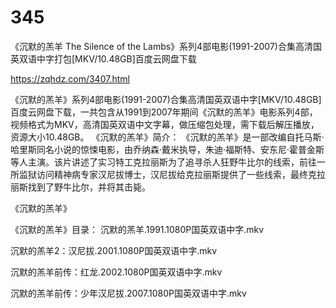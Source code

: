 # 345
《沉默的羔羊 The Silence of the Lambs》系列4部电影(1991-2007)合集高清国英双语中字打包[MKV/10.48GB]百度云网盘下载

https://zqhdz.com/3407.html

《沉默的羔羊》系列4部电影(1991-2007)合集高清国英双语中字[MKV/10.48GB]百度云网盘下载，一共包含从1991到2007年期间《沉默的羔羊》电影系列4部，视频格式为MKV，高清国英双语中文字幕，做压缩包处理，需下载后解压播放，资源大小10.48GB。
《沉默的羔羊》简介：
《沉默的羔羊》是一部改编自托马斯·哈里斯同名小说的惊悚电影，由乔纳森·戴米执导，朱迪·福斯特、安东尼·霍普金斯等人主演。该片讲述了实习特工克拉丽斯为了追寻杀人狂野牛比尔的线索，前往一所监狱访问精神病专家汉尼拔博士，汉尼拔给克拉丽斯提供了一些线索，最终克拉丽斯找到了野牛比尔，并将其击毙。

《沉默的羔羊》

《沉默的羔羊》目录：
沉默的羔羊.1991.1080P国英双语中字.mkv

沉默的羔羊2：汉尼拔.2001.1080P国英双语中字.mkv

沉默的羔羊前传：红龙.2002.1080P国英双语中字.mkv

沉默的羔羊前传：少年汉尼拔.2007.1080P国英双语中字.mkv

